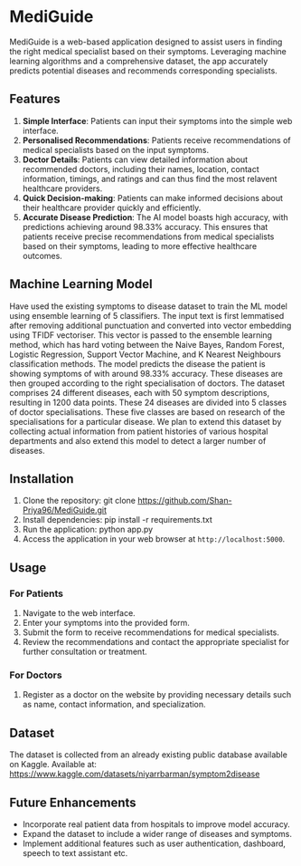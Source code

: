 # MediGuide

MediGuide is a web-based application designed to assist users in finding the right medical specialist based on their symptoms. Leveraging machine learning algorithms and a comprehensive dataset, the app accurately predicts potential diseases and recommends corresponding specialists.

## Features

1. **Simple Interface**: Patients can input their symptoms into the simple web interface.
2. **Personalised Recommendations**: Patients receive recommendations of medical specialists based on the input symptoms.
3. **Doctor Details**: Patients can view detailed information about recommended doctors, including their names, location, contact information, timings, and ratings and can thus find the most relavent healthcare providers.
4. **Quick Decision-making**: Patients can make informed decisions about their healthcare provider quickly and efficiently.
5. **Accurate Disease Prediction**: The AI model boasts high accuracy, with predictions achieving around 98.33% accuracy. This ensures that patients receive precise recommendations from medical specialists based on their symptoms, leading to more effective healthcare outcomes.

## Machine Learning Model

Have used the existing symptoms to disease dataset to train the ML model using ensemble learning of 5 classifiers. The input text is first lemmatised after removing additional punctuation and converted into vector embedding using TFIDF vectoriser. This vector is passed to the ensemble learning method, which has hard voting between the Naive Bayes, Random Forest, Logistic Regression, Support Vector Machine, and K Nearest Neighbours classification methods. The model predicts the disease the patient is showing symptoms of with around 98.33% accuracy. These diseases are then grouped according to the right specialisation of doctors. 
The dataset comprises 24 different diseases, each with 50 symptom descriptions, resulting in 1200 data points. These 24 diseases are divided into 5 classes of doctor specialisations. These five classes are based on research of the specialisations for a particular disease.
We plan to extend this dataset by collecting actual information from patient histories of various hospital departments and also extend this model to detect a larger number of diseases. 

## Installation
1. Clone the repository:
 git clone https://github.com/Shan-Priya96/MediGuide.git 
 2. Install dependencies:
pip install -r requirements.txt
3. Run the application:
 python app.py
4. Access the application in your web browser at `http://localhost:5000`.

## Usage

### For Patients

1. Navigate to the web interface.
2. Enter your symptoms into the provided form.
3. Submit the form to receive recommendations for medical specialists.
4. Review the recommendations and contact the appropriate specialist for further consultation or treatment.

### For Doctors

1. Register as a doctor on the website by providing necessary details such as name, contact information, and specialization.

## Dataset
The dataset is collected from an already existing public database available on Kaggle. Available at: https://www.kaggle.com/datasets/niyarrbarman/symptom2disease

## Future Enhancements
- Incorporate real patient data from hospitals to improve model accuracy.
- Expand the dataset to include a wider range of diseases and symptoms.
- Implement additional features such as user authentication, dashboard, speech to text assistant etc.

